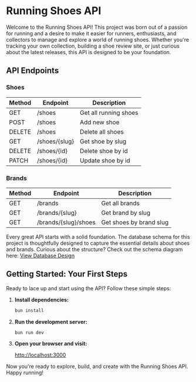 # Running Shoes API

Welcome to the Running Shoes API! This project was born out of a passion for running and a desire to make it easier for runners, enthusiasts, and collectors to manage and explore a world of running shoes. Whether you're tracking your own collection, building a shoe review site, or just curious about the latest releases, this API is designed to be your foundation.

## API Endpoints

### Shoes

| Method | Endpoint      | Description           |
| ------ | ------------- | --------------------- |
| GET    | /shoes        | Get all running shoes |
| POST   | /shoes        | Add new shoe          |
| DELETE | /shoes        | Delete all shoes      |
| GET    | /shoes/{slug} | Get shoe by slug      |
| DELETE | /shoes/{id}   | Delete shoe by id     |
| PATCH  | /shoes/{id}   | Update shoe by id     |

### Brands

| Method | Endpoint             | Description             |
| ------ | -------------------- | ----------------------- |
| GET    | /brands              | Get all brands          |
| GET    | /brands/{slug}       | Get brand by slug       |
| GET    | /brands/{slug}/shoes | Get shoes by brand slug |

Every great API starts with a solid foundation. The database schema for this project is thoughtfully designed to capture the essential details about shoes and brands. Curious about the structure? Check out the schema diagram here: [View Database Design](https://dbdiagram.io/d/Running-Shoes-68634226f413ba35089eb281)

## Getting Started: Your First Steps

Ready to lace up and start using the API? Follow these simple steps:

1. **Install dependencies:**

   ```sh
   bun install
   ```

2. **Run the development server:**

   ```sh
   bun run dev
   ```

3. **Open your browser and visit:**

   [http://localhost:3000](http://localhost:3000)

Now you're ready to explore, build, and create with the Running Shoes API. Happy running!
